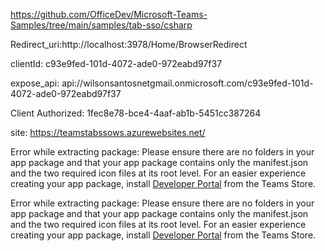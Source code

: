 https://github.com/OfficeDev/Microsoft-Teams-Samples/tree/main/samples/tab-sso/csharp

Redirect_uri:http://localhost:3978/Home/BrowserRedirect

clientId: c93e9fed-101d-4072-ade0-972eabd97f37

expose_api: api://wilsonsantosnetgmail.onmicrosoft.com/c93e9fed-101d-4072-ade0-972eabd97f37

Client Authorized: 1fec8e78-bce4-4aaf-ab1b-5451cc387264

site: https://teamstabssows.azurewebsites.net/

Error while extracting package: Please ensure there are no folders in your app package and that your app package contains only the manifest.json and the two required icon files at its root level. For an easier experience creating your app package, install <a href="https://teams.microsoft.com/l/app/14072831-8a2a-4f76-9294-057bf0b42a68" target="_blank">Developer Portal</a> from the Teams Store.

Error while extracting package: Please ensure there are no folders in your app package and that your app package contains only the manifest.json and the two required icon files at its root level. For an easier experience creating your app package, install <a href="https://teams.microsoft.com/l/app/14072831-8a2a-4f76-9294-057bf0b42a68" target="_blank">Developer Portal</a> from the Teams Store.
